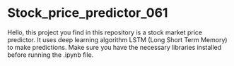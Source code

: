 # Stock_price_predictor_061
Hello, this project you find in this repository is a stock market price predictor.
It uses deep learning algorithm LSTM (Long Short Term Memory) to make predictions. 
Make sure you have the necessary libraries installed before running the .ipynb file. 

